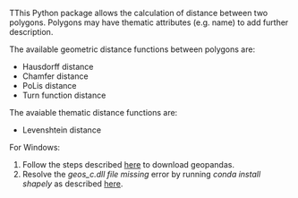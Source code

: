 TThis Python package allows the calculation of distance between two polygons. Polygons may have thematic attributes (e.g. name) to add further description.

The available geometric distance functions between polygons are:
* Hausdorff distance
* Chamfer distance
* PoLis distance
* Turn function distance

The avaiable thematic distance functions are:
* Levenshtein distance


For Windows:
1. Follow the steps described [here](https://stackoverflow.com/a/58943939/1959766) to download geopandas.
2. Resolve the *geos_c.dll file missing* error by running *conda install shapely* as described [here](https://github.com/Toblerity/Shapely/issues/1032).
